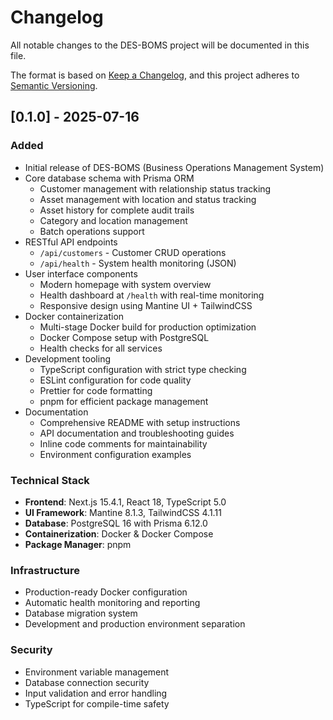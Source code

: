 # Changelog

All notable changes to the DES-BOMS project will be documented in this file.

The format is based on [Keep a Changelog](https://keepachangelog.com/en/1.0.0/),
and this project adheres to [Semantic Versioning](https://semver.org/spec/v2.0.0.html).

## [0.1.0] - 2025-07-16

### Added
- Initial release of DES-BOMS (Business Operations Management System)
- Core database schema with Prisma ORM
  - Customer management with relationship status tracking
  - Asset management with location and status tracking
  - Asset history for complete audit trails
  - Category and location management
  - Batch operations support
- RESTful API endpoints
  - `/api/customers` - Customer CRUD operations
  - `/api/health` - System health monitoring (JSON)
- User interface components
  - Modern homepage with system overview
  - Health dashboard at `/health` with real-time monitoring
  - Responsive design using Mantine UI + TailwindCSS
- Docker containerization
  - Multi-stage Docker build for production optimization
  - Docker Compose setup with PostgreSQL
  - Health checks for all services
- Development tooling
  - TypeScript configuration with strict type checking
  - ESLint configuration for code quality
  - Prettier for code formatting
  - pnpm for efficient package management
- Documentation
  - Comprehensive README with setup instructions
  - API documentation and troubleshooting guides
  - Inline code comments for maintainability
  - Environment configuration examples

### Technical Stack
- **Frontend**: Next.js 15.4.1, React 18, TypeScript 5.0
- **UI Framework**: Mantine 8.1.3, TailwindCSS 4.1.11
- **Database**: PostgreSQL 16 with Prisma 6.12.0
- **Containerization**: Docker & Docker Compose
- **Package Manager**: pnpm

### Infrastructure
- Production-ready Docker configuration
- Automatic health monitoring and reporting
- Database migration system
- Development and production environment separation

### Security
- Environment variable management
- Database connection security
- Input validation and error handling
- TypeScript for compile-time safety
